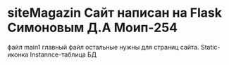 # siteMagazin Сайт написан на Flask Симоновым Д.А Моип-254
файл main1 главный файл остальные нужны для страниц сайта. Static- иконка Instannce-таблица БД
